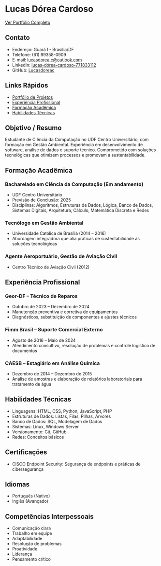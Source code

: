 # Lucas Dórea Cardoso

[Ver Portfólio Completo](https://lucasdoreac.github.io/curriculum-vitae)

## Contato
- Endereço: Guará I - Brasília/DF
- Telefone: (61) 99358-0909
- E-mail: lucasdorea.c@outlook.com
- LinkedIn: [lucas-dórea-cardoso-771833112](https://linkedin.com/in/lucas-dórea-cardoso-771833112)
- GitHub: [Lucasdoreac](https://github.com/Lucasdoreac)

## Links Rápidos
- [Portfólio de Projetos](https://lucasdoreac.github.io/docs/portfolio)
- [Experiência Profissional](https://lucasdoreac.github.io/docs/experience)
- [Formação Acadêmica](https://lucasdoreac.github.io/docs/education)
- [Habilidades Técnicas](https://lucasdoreac.github.io/docs/skills)

## Objetivo / Resumo
Estudante de Ciência da Computação no UDF Centro Universitário, com formação em Gestão Ambiental. Experiência em desenvolvimento de software, análise de dados e suporte técnico. Comprometido com soluções tecnológicas que otimizem processos e promovam a sustentabilidade.

## Formação Acadêmica

### Bacharelado em Ciência da Computação (Em andamento)
- UDF Centro Universitário
- Previsão de Conclusão: 2025
- Disciplinas: Algoritmos, Estruturas de Dados, Lógica, Banco de Dados, Sistemas Digitais, Arquitetura, Cálculo, Matemática Discreta e Redes

### Tecnólogo em Gestão Ambiental
- Universidade Católica de Brasília (2014 – 2016)
- Abordagem integradora que alia práticas de sustentabilidade às soluções tecnológicas

### Agente Aeroportuário, Gestão de Aviação Civil
- Centro Técnico de Aviação Civil (2012)

## Experiência Profissional

### Geor-DF – Técnico de Reparos
- Outubro de 2023 – Dezembro de 2024
- Manutenção preventiva e corretiva de equipamentos
- Diagnósticos, substituição de componentes e ajustes técnicos

### Fimm Brasil – Suporte Comercial Externo
- Agosto de 2016 – Maio de 2024
- Atendimento consultivo, resolução de problemas e controle logístico de documentos

### CAESB – Estagiário em Análise Química
- Dezembro de 2014 – Dezembro de 2015
- Análise de amostras e elaboração de relatórios laboratoriais para tratamento de água

## Habilidades Técnicas
- Linguagens: HTML, CSS, Python, JavaScript, PHP
- Estruturas de Dados: Listas, Filas, Pilhas, Árvores
- Banco de Dados: SQL, Modelagem de Dados
- Sistemas: Linux, Windows Server
- Versionamento: Git, GitHub
- Redes: Conceitos básicos

## Certificações
- CISCO Endpoint Security: Segurança de endpoints e práticas de cibersegurança

## Idiomas
- Português (Nativo)
- Inglês (Avançado)

## Competências Interpessoais
- Comunicação clara
- Trabalho em equipe
- Adaptabilidade
- Resolução de problemas
- Proatividade
- Liderança
- Pensamento crítico